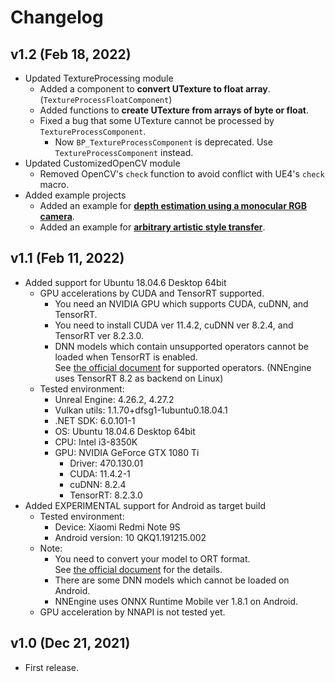 # Changelog

## v1.2 (Feb 18, 2022)
- Updated TextureProcessing module
    - Added a component to **convert UTexture to float array**. (`TextureProcessFloatComponent`)
    - Added functions to **create UTexture from arrays of byte or float**.
    - Fixed a bug that some UTexture cannot be processed by `TextureProcessComponent`.
        - Now `BP_TextureProcessComponent` is deprecated. Use `TextureProcessComponent` instead.
- Updated CustomizedOpenCV module
    - Removed OpenCV's `check` function to avoid conflict with UE4's `check` macro.
- Added example projects
    - Added an example for [**depth estimation using a monocular RGB camera**](https://github.com/Akiya-Research-Institute/Monocular-Depth-Estimation-on-UE4).
    - Added an example for [**arbitrary artistic style transfer**](https://github.com/Akiya-Research-Institute/Artistic-Style-Transfer-on-UE4).


## v1.1 (Feb 11, 2022)
- Added support for Ubuntu 18.04.6 Desktop 64bit
    - GPU accelerations by CUDA and TensorRT supported.
        - You need an NVIDIA GPU which supports CUDA, cuDNN, and TensorRT.
        - You need to install CUDA ver 11.4.2, cuDNN ver 8.2.4, and TensorRT ver 8.2.3.0.
        - DNN models which contain unsupported operators cannot be loaded when TensorRT is enabled.  
            See [the official document](https://github.com/onnx/onnx-tensorrt/blob/85e79f629fb546a75d61e3027fb259a9529144fe/docs/operators.md) for supported operators.
            (NNEngine uses TensorRT 8.2 as backend on Linux)
    - Tested environment:
        - Unreal Engine: 4.26.2, 4.27.2
        - Vulkan utils: 1.1.70+dfsg1-1ubuntu0.18.04.1
        - .NET SDK: 6.0.101-1
        - OS: Ubuntu 18.04.6 Desktop 64bit
        - CPU: Intel i3-8350K
        - GPU: NVIDIA GeForce GTX 1080 Ti
            - Driver: 470.130.01
            - CUDA: 11.4.2-1
            - cuDNN: 8.2.4
            - TensorRT: 8.2.3.0
- Added EXPERIMENTAL support for Android as target build
    - Tested environment:
        - Device: Xiaomi Redmi Note 9S
        - Android version: 10 QKQ1.191215.002
    - Note:
        - You need to convert your model to ORT format.  
            See [the official document](https://onnxruntime.ai/docs/reference/ort-model-format.html) for the details.
        - There are some DNN models which cannot be loaded on Android.
        - NNEngine uses ONNX Runtime Mobile ver 1.8.1 on Android.
    - GPU acceleration by NNAPI is not tested yet.
    
## v1.0 (Dec 21, 2021)
- First release.
